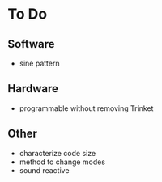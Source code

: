 # To Do

## Software
* sine pattern

## Hardware
* programmable without removing Trinket

## Other
* characterize code size
* method to change modes
* sound reactive
